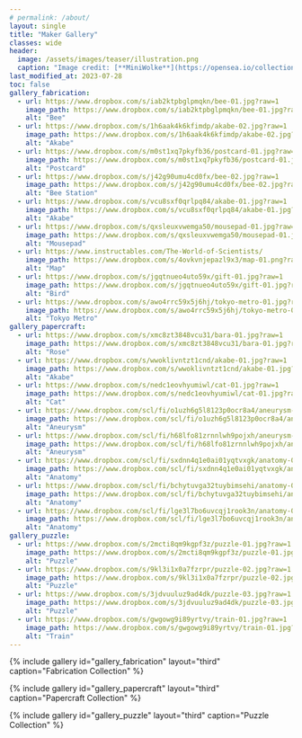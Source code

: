 ```yaml
---
# permalink: /about/
layout: single
title: "Maker Gallery"
classes: wide
header:
  image: /assets/images/teaser/illustration.png
  caption: "Image credit: [**MiniWolke**](https://opensea.io/collection/clother)"
last_modified_at: 2023-07-28
toc: false
gallery_fabrication:
  - url: https://www.dropbox.com/s/iab2ktpbglpmqkn/bee-01.jpg?raw=1
    image_path: https://www.dropbox.com/s/iab2ktpbglpmqkn/bee-01.jpg?raw=1
    alt: "Bee"    
  - url: https://www.dropbox.com/s/1h6aak4k6kfimdp/akabe-02.jpg?raw=1
    image_path: https://www.dropbox.com/s/1h6aak4k6kfimdp/akabe-02.jpg?raw=1
    alt: "Akabe"
  - url: https://www.dropbox.com/s/m0st1xq7pkyfb36/postcard-01.jpg?raw=1
    image_path: https://www.dropbox.com/s/m0st1xq7pkyfb36/postcard-01.jpg?raw=1
    alt: "Postcard"
  - url: https://www.dropbox.com/s/j42g90umu4cd0fx/bee-02.jpg?raw=1
    image_path: https://www.dropbox.com/s/j42g90umu4cd0fx/bee-02.jpg?raw=1
    alt: "Bee Station"
  - url: https://www.dropbox.com/s/vcu8sxf0qrlpq84/akabe-01.jpg?raw=1
    image_path: https://www.dropbox.com/s/vcu8sxf0qrlpq84/akabe-01.jpg?raw=1
    alt: "Akabe"    
  - url: https://www.dropbox.com/s/qxsleuxvwemga50/mousepad-01.jpg?raw=1
    image_path: https://www.dropbox.com/s/qxsleuxvwemga50/mousepad-01.jpg?raw=1
    alt: "Mousepad"
  - url: https://www.instructables.com/The-World-of-Scientists/
    image_path: https://www.dropbox.com/s/4ovkvnjepazl9x3/map-01.png?raw=1
    alt: "Map"
  - url: https://www.dropbox.com/s/jgqtnueo4uto59x/gift-01.jpg?raw=1
    image_path: https://www.dropbox.com/s/jgqtnueo4uto59x/gift-01.jpg?raw=1
    alt: "Bird"
  - url: https://www.dropbox.com/s/awo4rrc59x5j6hj/tokyo-metro-01.jpg?raw=1
    image_path: https://www.dropbox.com/s/awo4rrc59x5j6hj/tokyo-metro-01.jpg?raw=1
    alt: "Tokyo Metro"
gallery_papercraft:
  - url: https://www.dropbox.com/s/xmc8zt3848vcu31/bara-01.jpg?raw=1
    image_path: https://www.dropbox.com/s/xmc8zt3848vcu31/bara-01.jpg?raw=1
    alt: "Rose"
  - url: https://www.dropbox.com/s/wwoklivntzt1cnd/akabe-01.jpg?raw=1
    image_path: https://www.dropbox.com/s/wwoklivntzt1cnd/akabe-01.jpg?raw=1
    alt: "Akabe"
  - url: https://www.dropbox.com/s/nedc1eovhyumiwl/cat-01.jpg?raw=1
    image_path: https://www.dropbox.com/s/nedc1eovhyumiwl/cat-01.jpg?raw=1
    alt: "Cat"
  - url: https://www.dropbox.com/scl/fi/o1uzh6g5l8123p0ocr8a4/aneurysm-01.jpg?rlkey=4q10n8pzgo455bkbz7qxvjjry&raw=1
    image_path: https://www.dropbox.com/scl/fi/o1uzh6g5l8123p0ocr8a4/aneurysm-01.jpg?rlkey=4q10n8pzgo455bkbz7qxvjjry&raw=1
    alt: "Aneurysm"
  - url: https://www.dropbox.com/scl/fi/h68lfo81zrnnlwh9pojxh/aneurysm-02.jpg?rlkey=pq5mx6uqo39zghdgdm4973ksy&raw=1
    image_path: https://www.dropbox.com/scl/fi/h68lfo81zrnnlwh9pojxh/aneurysm-02.jpg?rlkey=pq5mx6uqo39zghdgdm4973ksy&raw=1
    alt: "Aneurysm"
  - url: https://www.dropbox.com/scl/fi/sxdnn4q1e0ai01yqtvxgk/anatomy-01.jpg?rlkey=9rl53rgsxkpxh449b5tajlnmp&raw=1
    image_path: https://www.dropbox.com/scl/fi/sxdnn4q1e0ai01yqtvxgk/anatomy-01.jpg?rlkey=9rl53rgsxkpxh449b5tajlnmp&raw=1
    alt: "Anatomy"
  - url: https://www.dropbox.com/scl/fi/bchytuvga32tuybimsehi/anatomy-02.jpg?rlkey=x9ovsytq6hhm5kvrg3d92124v&raw=1
    image_path: https://www.dropbox.com/scl/fi/bchytuvga32tuybimsehi/anatomy-02.jpg?rlkey=x9ovsytq6hhm5kvrg3d92124v&raw=1
    alt: "Anatomy"
  - url: https://www.dropbox.com/scl/fi/lge3l7bo6uvcqj1rook3n/anatomy-03.jpg?rlkey=ft0u6renjj4on4b9liimn5frc&raw=1
    image_path: https://www.dropbox.com/scl/fi/lge3l7bo6uvcqj1rook3n/anatomy-03.jpg?rlkey=ft0u6renjj4on4b9liimn5frc&raw=1
    alt: "Anatomy"
gallery_puzzle:
  - url: https://www.dropbox.com/s/2mcti8qm9kgpf3z/puzzle-01.jpg?raw=1
    image_path: https://www.dropbox.com/s/2mcti8qm9kgpf3z/puzzle-01.jpg?raw=1
    alt: "Puzzle"
  - url: https://www.dropbox.com/s/9kl3i1x0a7fzrpr/puzzle-02.jpg?raw=1
    image_path: https://www.dropbox.com/s/9kl3i1x0a7fzrpr/puzzle-02.jpg?raw=1
    alt: "Puzzle"
  - url: https://www.dropbox.com/s/3jdvuuluz9ad4dk/puzzle-03.jpg?raw=1
    image_path: https://www.dropbox.com/s/3jdvuuluz9ad4dk/puzzle-03.jpg?raw=1
    alt: "Puzzle"
  - url: https://www.dropbox.com/s/gwgowg9i89yrtvy/train-01.jpg?raw=1
    image_path: https://www.dropbox.com/s/gwgowg9i89yrtvy/train-01.jpg?raw=1
    alt: "Train"
---
```


{% include gallery id="gallery_fabrication" layout="third" caption="Fabrication Collection" %}

{% include gallery id="gallery_papercraft" layout="third" caption="Papercraft Collection" %}

{% include gallery id="gallery_puzzle" layout="third" caption="Puzzle Collection" %}
